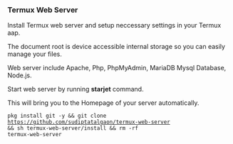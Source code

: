 <h3>Termux Web Server</h3>

<p>Install Termux web server and setup neccessary settings in your Termux aap.</p>

<p>The document root is device accessible internal storage so you can easily manage your files.</p>

<p>Web server include Apache, Php, PhpMyAdmin, MariaDB Mysql Database, Node.js.</p>

<p>Start web server by running <b>starjet</b> command.</p>

<p>This will bring you to the Homepage of your server automatically.</p>

<code>pkg install git -y && git clone https://github.com/sudiptatalgaon/termux-web-server && sh termux-web-server/install && rm -rf termux-web-server</code>
